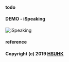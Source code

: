 
#### todo 

#### DEMO - iSpeaking
![iSpeaking](https://github.com/muyun/dev.speech/blob/master/ispeaking/speech_demo_1.png "Speaking and Improving") 

#### reference

####  Copyright (c) 2019 [HSUHK](https://dlc.hsu.edu.hk/)
